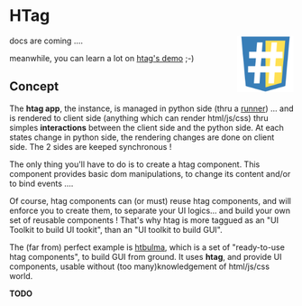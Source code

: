 # HTag

<img src="htag.png" width="100" height="100" style="float:right">

docs are coming ....

meanwhile, you can learn a lot on [htag's demo](https://htag.glitch.me/) ;-)


## Concept

The **htag app**, the instance, is managed in python side (thru a [runner](runners)) ... and is rendered to client side (anything which can render html/js/css) thru simples **interactions** between the client side and the python side. At each states change in python side, the rendering changes are done on client side. The 2 sides are keeped synchronous !

The only thing you'll have to do is to create a htag component. This component provides basic dom manipulations, to change its content and/or to bind events ....

Of course, htag components can (or must) reuse htag components, and will enforce you to create them, to separate your UI logics... and build your own set of reusable components ! That's why htag is more taggued as an "UI Toolkit to build UI tookit", than an "UI toolkit to build GUI".

The (far from) perfect example is [htbulma](https://github.com/manatlan/htbulma), which is a set of "ready-to-use htag components", to build GUI from ground. It uses **htag**, and provide UI components, usable without (too many)knowledgement of html/js/css world.

**TODO**
